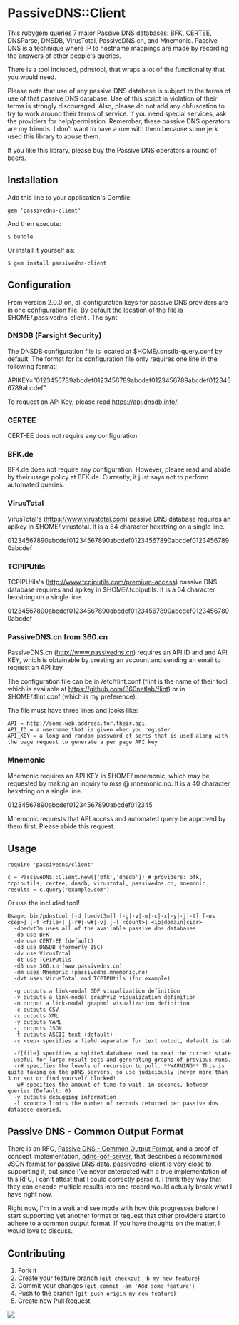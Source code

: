 # PassiveDNS::Client

This rubygem queries 7 major Passive DNS databases: BFK, CERTEE, DNSParse, DNSDB, VirusTotal, PassiveDNS.cn, and Mnemonic.
Passive DNS is a technique where IP to hostname mappings are made by recording the answers of other people's queries.  

There is a tool included, pdnstool, that wraps a lot of the functionality that you would need.

Please note that use of any passive DNS database is subject to the terms of use of that passive DNS database.  Use of this script in violation of their terms is strongly discouraged.  Also, please do not add any obfuscation to try to work around their terms of service.  If you need special services, ask the providers for help/permission.  Remember, these passive DNS operators are my friends.  I don't want to have a row with them because some jerk used this library to abuse them.

If you like this library, please buy the Passive DNS operators a round of beers.

## Installation

Add this line to your application's Gemfile:

    gem 'passivedns-client'

And then execute:

    $ bundle

Or install it yourself as:

    $ gem install passivedns-client

## Configuration

From version 2.0.0 on, all configuration keys for passive DNS providers are in one configuration file.  By default the location of the file is $HOME/.passivedns-client .  The synt

### DNSDB (Farsight Security)

The DNSDB configuration file is located at $HOME/.dnsdb-query.conf by default. The format for its configuration file only requires one line in the following format:

  APIKEY="0123456789abcdef0123456789abcdef0123456789abcdef0123456789abcdef"

To request an API Key, please read https://api.dnsdb.info/.

### CERTEE

CERT-EE does not require any configuration.

### BFK.de

BFK.de does not require any configuration. However, please read and abide by their usage policy at BFK.de. Currently, it just says not to perform automated queries.

### VirusTotal

VirusTotal's  (https://www.virustotal.com) passive DNS database requires an apikey in $HOME/.virustotal.  It is a 64 character hexstring on a single line.

  01234567890abcdef01234567890abcdef01234567890abcdef01234567890abcdef


### TCPIPUtils

TCPIPUtils's (http://www.tcpiputils.com/premium-access) passive DNS database requires and apikey in $HOME/.tcpiputils.  It is a 64 character hexstring on a single line.

  01234567890abcdef01234567890abcdef01234567890abcdef01234567890abcdef


### PassiveDNS.cn from 360.cn

PassiveDNS.cn (http://www.passivedns.cn) requires an API ID and and API KEY, which is obtainable by creating an account and sending an email to request an API key.  

The configuration file can be in /etc/flint.conf (flint is the name of their tool, which is available at <a href='https://github.com/360netlab/flint'>https://github.com/360netlab/flint</a>) or in $HOME/.flint.conf (which is my preference).

The file must have three lines and looks like:

	API = http://some.web.address.for.their.api
	API_ID = a username that is given when you register
	API_KEY = a long and random password of sorts that is used along with the page request to generate a per page API key

### Mnemonic

Mnemonic requires an API KEY in $HOME/.mnemonic, which may be requested by making an inquiry to mss @ mnemonic.no. It is a 40 character hexstring on a single line. 

  01234567890abcdef01234567890abcdef012345

Mnemonic requests that API access and automated query be approved by them first. Please abide this request.


## Usage

	require 'passivedns/client'
	
	c = PassiveDNS::Client.new(['bfk','dnsdb']) # providers: bfk, tcpiputils, certee, dnsdb, virustotal, passivedns.cn, mnemonic
	results = c.query("example.com")
	
Or use the included tool!

	Usage: bin/pdnstool [-d [bedvt3m]] [-g|-v|-m|-c|-x|-y|-j|-t] [-os <sep>] [-f <file>] [-r#|-w#|-v] [-l <count>] <ip|domain|cidr>
	  -dbedvt3m uses all of the available passive dns databases
	  -db use BFK
	  -de use CERT-EE (default)
	  -dd use DNSDB (formerly ISC)
	  -dv use VirusTotal
	  -dt use TCPIPUtils
	  -d3 use 360.cn (www.passivedns.cn)
	  -dm uses Mnemonic (passivedns.mnemonic.no)
	  -dvt uses VirusTotal and TCPIPUtils (for example)

	  -g outputs a link-nodal GDF visualization definition
	  -v outputs a link-nodal graphviz visualization definition
	  -m output a link-nodal graphml visualization definition
	  -c outputs CSV
	  -x outputs XML
	  -y outputs YAML
	  -j outputs JSON
	  -t outputs ASCII text (default)
	  -s <sep> specifies a field separator for text output, default is tab

	  -f[file] specifies a sqlite3 database used to read the current state - useful for large result sets and generating graphs of previous runs.
	  -r# specifies the levels of recursion to pull. **WARNING** This is quite taxing on the pDNS servers, so use judiciously (never more than 3 or so) or find yourself blocked!
	  -w# specifies the amount of time to wait, in seconds, between queries (Default: 0)
	  -v outputs debugging information
	  -l <count> limits the number of records returned per passive dns database queried.

## Passive DNS - Common Output Format

There is an RFC, <a href='http://tools.ietf.org/html/draft-dulaunoy-kaplan-passive-dns-cof-01'>Passive DNS - Common Output Format</a>, and a proof of concept implementation, <a href='https://github.com/adulau/pdns-qof-server'>pdns-qof-server</a>, that describes a recommened JSON format for passive DNS data.  passivedns-client is very close to supporting it, but since I've never enteracted with a true implementation of this RFC, I can't attest that I could correctly parse it.  I think they way that they can encode multiple results into one record would actually break what I have right now.

Right now, I'm in a wait and see mode with how this progresses before I start supporting yet another format or request that other providers start to adhere to a common output format.  If you have thoughts on the matter, I would love to discuss.

## Contributing

1. Fork it
2. Create your feature branch (`git checkout -b my-new-feature`)
3. Commit your changes (`git commit -am 'Add some feature'`)
4. Push to the branch (`git push origin my-new-feature`)
5. Create new Pull Request

<a href='mailto:github@chrislee[dot]dhs[dot]org[stop here]xxx'><img src='http://chrisleephd.us/images/github-email.png?passivedns-client'></a>
